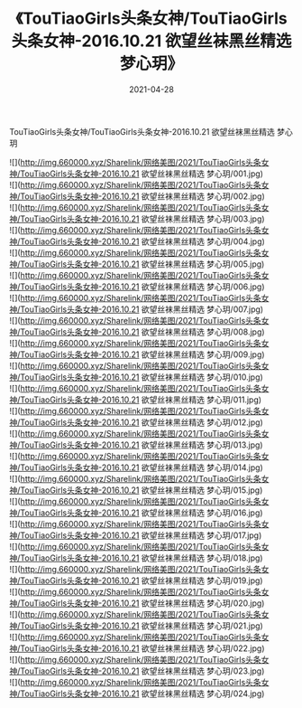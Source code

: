 ﻿---
layout: post
title:  《TouTiaoGirls头条女神/TouTiaoGirls头条女神-2016.10.21 欲望丝袜黑丝精选 梦心玥》
date:   2021-04-28
img: http://img.660000.xyz/Sharelink/网络美图/2021/TouTiaoGirls头条女神/TouTiaoGirls头条女神-2016.10.21 欲望丝袜黑丝精选 梦心玥/000.jpg
categories: [美女, 清纯, 唯美]
---

TouTiaoGirls头条女神/TouTiaoGirls头条女神-2016.10.21 欲望丝袜黑丝精选 梦心玥

 ![](http://img.660000.xyz/Sharelink/网络美图/2021/TouTiaoGirls头条女神/TouTiaoGirls头条女神-2016.10.21 欲望丝袜黑丝精选 梦心玥/001.jpg) <br>![](http://img.660000.xyz/Sharelink/网络美图/2021/TouTiaoGirls头条女神/TouTiaoGirls头条女神-2016.10.21 欲望丝袜黑丝精选 梦心玥/002.jpg) <br>![](http://img.660000.xyz/Sharelink/网络美图/2021/TouTiaoGirls头条女神/TouTiaoGirls头条女神-2016.10.21 欲望丝袜黑丝精选 梦心玥/003.jpg) <br>![](http://img.660000.xyz/Sharelink/网络美图/2021/TouTiaoGirls头条女神/TouTiaoGirls头条女神-2016.10.21 欲望丝袜黑丝精选 梦心玥/004.jpg) <br>![](http://img.660000.xyz/Sharelink/网络美图/2021/TouTiaoGirls头条女神/TouTiaoGirls头条女神-2016.10.21 欲望丝袜黑丝精选 梦心玥/005.jpg) <br>![](http://img.660000.xyz/Sharelink/网络美图/2021/TouTiaoGirls头条女神/TouTiaoGirls头条女神-2016.10.21 欲望丝袜黑丝精选 梦心玥/006.jpg) <br>![](http://img.660000.xyz/Sharelink/网络美图/2021/TouTiaoGirls头条女神/TouTiaoGirls头条女神-2016.10.21 欲望丝袜黑丝精选 梦心玥/007.jpg) <br>![](http://img.660000.xyz/Sharelink/网络美图/2021/TouTiaoGirls头条女神/TouTiaoGirls头条女神-2016.10.21 欲望丝袜黑丝精选 梦心玥/008.jpg) <br>![](http://img.660000.xyz/Sharelink/网络美图/2021/TouTiaoGirls头条女神/TouTiaoGirls头条女神-2016.10.21 欲望丝袜黑丝精选 梦心玥/009.jpg) <br>![](http://img.660000.xyz/Sharelink/网络美图/2021/TouTiaoGirls头条女神/TouTiaoGirls头条女神-2016.10.21 欲望丝袜黑丝精选 梦心玥/010.jpg) <br>![](http://img.660000.xyz/Sharelink/网络美图/2021/TouTiaoGirls头条女神/TouTiaoGirls头条女神-2016.10.21 欲望丝袜黑丝精选 梦心玥/011.jpg) <br>![](http://img.660000.xyz/Sharelink/网络美图/2021/TouTiaoGirls头条女神/TouTiaoGirls头条女神-2016.10.21 欲望丝袜黑丝精选 梦心玥/012.jpg) <br>![](http://img.660000.xyz/Sharelink/网络美图/2021/TouTiaoGirls头条女神/TouTiaoGirls头条女神-2016.10.21 欲望丝袜黑丝精选 梦心玥/013.jpg) <br>![](http://img.660000.xyz/Sharelink/网络美图/2021/TouTiaoGirls头条女神/TouTiaoGirls头条女神-2016.10.21 欲望丝袜黑丝精选 梦心玥/014.jpg) <br>![](http://img.660000.xyz/Sharelink/网络美图/2021/TouTiaoGirls头条女神/TouTiaoGirls头条女神-2016.10.21 欲望丝袜黑丝精选 梦心玥/015.jpg) <br>![](http://img.660000.xyz/Sharelink/网络美图/2021/TouTiaoGirls头条女神/TouTiaoGirls头条女神-2016.10.21 欲望丝袜黑丝精选 梦心玥/016.jpg) <br>![](http://img.660000.xyz/Sharelink/网络美图/2021/TouTiaoGirls头条女神/TouTiaoGirls头条女神-2016.10.21 欲望丝袜黑丝精选 梦心玥/017.jpg) <br>![](http://img.660000.xyz/Sharelink/网络美图/2021/TouTiaoGirls头条女神/TouTiaoGirls头条女神-2016.10.21 欲望丝袜黑丝精选 梦心玥/018.jpg) <br>![](http://img.660000.xyz/Sharelink/网络美图/2021/TouTiaoGirls头条女神/TouTiaoGirls头条女神-2016.10.21 欲望丝袜黑丝精选 梦心玥/019.jpg) <br>![](http://img.660000.xyz/Sharelink/网络美图/2021/TouTiaoGirls头条女神/TouTiaoGirls头条女神-2016.10.21 欲望丝袜黑丝精选 梦心玥/020.jpg) <br>![](http://img.660000.xyz/Sharelink/网络美图/2021/TouTiaoGirls头条女神/TouTiaoGirls头条女神-2016.10.21 欲望丝袜黑丝精选 梦心玥/021.jpg) <br>![](http://img.660000.xyz/Sharelink/网络美图/2021/TouTiaoGirls头条女神/TouTiaoGirls头条女神-2016.10.21 欲望丝袜黑丝精选 梦心玥/022.jpg) <br>![](http://img.660000.xyz/Sharelink/网络美图/2021/TouTiaoGirls头条女神/TouTiaoGirls头条女神-2016.10.21 欲望丝袜黑丝精选 梦心玥/023.jpg) <br>![](http://img.660000.xyz/Sharelink/网络美图/2021/TouTiaoGirls头条女神/TouTiaoGirls头条女神-2016.10.21 欲望丝袜黑丝精选 梦心玥/024.jpg) <br>